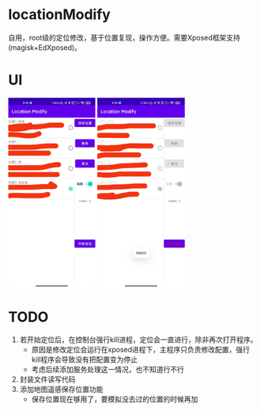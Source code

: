 # locationModify
自用，root级的定位修改，基于位置复现，操作方便。需要Xposed框架支持(magisk+EdXposed)。 
# UI
<div style="align=center">
<img src="img/default.jpg" width="35%"/> <img src="img/active.jpg" width="35%"/>
</div> 

# TODO
1. 若开始定位后，在控制台强行kill进程，定位会一直进行，除非再次打开程序。
    - 原因是修改定位会运行在xposed进程下，主程序只负责修改配置，强行kill程序会导致没有把配置变为停止
    - 考虑后续添加服务处理这一情况，也不知道行不行
2. 封装文件读写代码
3. 添加地图遥感保存位置功能
    - 保存位置现在够用了，要模拟没去过的位置的时候再加